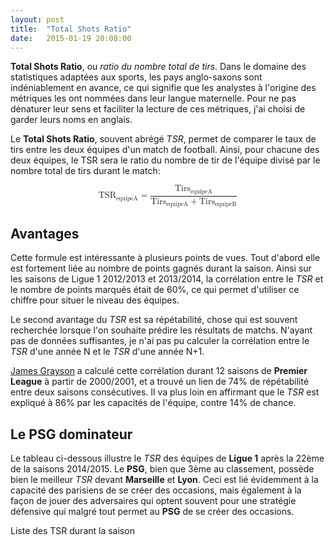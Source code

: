 ```yaml
---
layout: post
title:  "Total Shots Ratio"
date:   2015-01-19 20:08:00
---
```


<script type="text/javascript"
  src="http://cdn.mathjax.org/mathjax/latest/MathJax.js?config=TeX-AMS-MML_HTMLorMML">
</script>

<script type="text/javascript" src="/js/posts/2015-01-19-total-shots-ratio.js"></script>

<script type="text/javascript">
    MathJax.Hub.Config({
      "HTML-CSS": {
        preferredFont: "STIX"
      }
    });
</script>

**Total Shots Ratio**, ou *ratio du nombre total de tirs*. Dans le domaine des statistiques adaptées aux sports, les pays anglo-saxons sont indéniablement en avance, ce qui signifie que les analystes à l'origine des métriques les ont nommées dans leur langue maternelle. Pour ne pas dénaturer leur sens et faciliter la lecture de ces métriques, j'ai choisi de garder leurs noms en anglais.

Le **Total Shots Ratio**, souvent abrégé *TSR*, permet de comparer le taux de tirs entre les deux équipes d'un match de football. Ainsi, pour chacune des deux équipes, le TSR sera le ratio du nombre de tir de l'équipe divisé par le nombre total de tirs durant le match:

<math display='block'>
    <mrow>
        <msub>
            <mi>TSR</mi>
            <mn>equipeA</mn>
        </msub>
        <mo>=</mo>
        <mfrac>
            <mrow>
                <msub>
                    <mi>Tirs</mi>
                    <mn>equipeA</mn>
                </msub>
            </mrow>
            <mrow>
                <msub>
                    <mi>Tirs</mi>
                    <mn>equipeA</mn>
                </msub>
                <mo>+</mo>
                <msub>
                    <mi>Tirs</mi>
                    <mn>equipeB</mn>
                </msub>
            </mrow>
        </mfrac>
    </mrow>
</math>

## Avantages

Cette formule est intéressante à plusieurs points de vues. Tout d'abord elle est fortement liée au nombre de points gagnés durant la saison. Ainsi sur les saisons de Ligue 1 2012/2013 et 2013/2014, la corrélation entre le *TSR* et le nombre de points marqués était de 60%, ce qui permet d'utiliser ce chiffre pour situer le niveau des équipes.

Le second avantage du *TSR* est sa répétabilité, chose qui est souvent recherchée lorsque l'on souhaite prédire les résultats de matchs. N'ayant pas de données suffisantes, je n'ai pas pu calculer la corrélation entre le *TSR* d'une année N et le *TSR* d'une année N+1.

[James Grayson](https://jameswgrayson.wordpress.com/2013/11/01/how-repeatable-are-total-shots/ "How repeatable are total shots?") a calculé cette corrélation durant 12 saisons de **Premier League** à partir de 2000/2001, et a trouvé un lien de 74% de répétabilité entre deux saisons consécutives. Il va plus loin en affirmant que le *TSR* est expliqué à 86% par les capacités de l'équipe, contre 14% de chance.

## Le PSG dominateur

Le tableau ci-dessous illustre le *TSR* des équipes de **Ligue 1** après la 22ème de la saisons 2014/2015. Le **PSG**, bien que 3ème au classement, possède bien le meilleur *TSR* devant **Marseille** et **Lyon**. Ceci est lié évidemment à la capacité des parisiens de se créer des occasions, mais également à la façon de jouer des adversaires qui optent souvent pour une stratégie défensive qui malgré tout permet au **PSG** de se créer des occasions.

<div id="ranking"></div>

Liste des TSR durant la saison

<div id="tsr_graph"></div>

<style>

    /** Ranking table **/
    table {
        font-size: 12px;
        border-collapse: collapse;
        table-layout: fixed;
        margin: 0 auto;
    }
    
    th {
        padding: 5px;
        text-transform: uppercase;
        text-align: left;
        border-top: 2px solid #333;
        border-bottom: 2px solid #333;
    }
    
    tr {
        border-bottom: 1px solid #CDCDCD;
    }
    
    ul {
        display: block;
        list-style-type: none;
    }
    
    li {
        float: left;
    }
    
    /** TSR chart **/
    .axis path,
    .axis line {
      fill: none;
      stroke: #000;
      shape-rendering: crispEdges;
    }

    .grid {
      stroke: #777;
      stroke-dasharray: 2,2;
      shape-rendering: crispEdges;
    }

    .line {
      fill: none;
      stroke: steelblue;
      stroke-width: 1.5px;
    }

</style>

<script type="text/javascript">

    var tsr_2014 = [
      {
        "start":2014,
        "id":142,
        "short_name":"PSG",
        "tsr_for":0.581,
        "tsr_against":0.419,
        "goals_for":38,
        "goals_against":19,
        "goals_diff":19,
        "shots_for":270,
        "shots_against":209,
        "points_for":41,
        "points_against":14
      },
      {
        "start":2014,
        "id":124,
        "short_name":"Marseille",
        "tsr_for":0.573,
        "tsr_against":0.427,
        "goals_for":41,
        "goals_against":20,
        "goals_diff":21,
        "shots_for":329,
        "shots_against":241,
        "points_for":44,
        "points_against":17
      },
      {
        "start":2014,
        "id":128,
        "short_name":"St Etienne",
        "tsr_for":0.57,
        "tsr_against":0.43,
        "goals_for":24,
        "goals_against":13,
        "goals_diff":11,
        "shots_for":252,
        "shots_against":196,
        "points_for":40,
        "points_against":16
      },
      {
        "start":2014,
        "id":131,
        "short_name":"Lyon",
        "tsr_for":0.567,
        "tsr_against":0.433,
        "goals_for":45,
        "goals_against":17,
        "goals_diff":28,
        "shots_for":301,
        "shots_against":221,
        "points_for":45,
        "points_against":15
      },
      {
        "start":2014,
        "id":129,
        "short_name":"Lille",
        "tsr_for":0.555,
        "tsr_against":0.445,
        "goals_for":17,
        "goals_against":18,
        "goals_diff":-1,
        "shots_for":260,
        "shots_against":202,
        "points_for":27,
        "points_against":30
      },
      {
        "start":2014,
        "id":133,
        "short_name":"Monaco",
        "tsr_for":0.546,
        "tsr_against":0.454,
        "goals_for":24,
        "goals_against":18,
        "goals_diff":6,
        "shots_for":256,
        "shots_against":211,
        "points_for":36,
        "points_against":21
      },
      {
        "start":2014,
        "id":137,
        "short_name":"Nantes",
        "tsr_for":0.542,
        "tsr_against":0.458,
        "goals_for":19,
        "goals_against":18,
        "goals_diff":1,
        "shots_for":254,
        "shots_against":216,
        "points_for":31,
        "points_against":25
      },
      {
        "start":2014,
        "id":139,
        "short_name":"Nice",
        "tsr_for":0.507,
        "tsr_against":0.493,
        "goals_for":26,
        "goals_against":28,
        "goals_diff":-2,
        "shots_for":234,
        "shots_against":227,
        "points_for":28,
        "points_against":31
      },
      {
        "start":2014,
        "id":134,
        "short_name":"Lorient",
        "tsr_for":0.5,
        "tsr_against":0.5,
        "goals_for":23,
        "goals_against":29,
        "goals_diff":-6,
        "shots_for":262,
        "shots_against":254,
        "points_for":23,
        "points_against":38
      },
      {
        "start":2014,
        "id":136,
        "short_name":"Bordeaux",
        "tsr_for":0.496,
        "tsr_against":0.504,
        "goals_for":27,
        "goals_against":29,
        "goals_diff":-2,
        "shots_for":242,
        "shots_against":246,
        "points_for":32,
        "points_against":26
      },
      {
        "start":2014,
        "id":126,
        "short_name":"Caen",
        "tsr_for":0.48,
        "tsr_against":0.52,
        "goals_for":26,
        "goals_against":34,
        "goals_diff":-8,
        "shots_for":255,
        "shots_against":286,
        "points_for":18,
        "points_against":39
      },
      {
        "start":2014,
        "id":130,
        "short_name":"Metz",
        "tsr_for":0.477,
        "tsr_against":0.523,
        "goals_for":19,
        "goals_against":30,
        "goals_diff":-11,
        "shots_for":238,
        "shots_against":257,
        "points_for":20,
        "points_against":38
      },
      {
        "start":2014,
        "id":140,
        "short_name":"Toulouse",
        "tsr_for":0.475,
        "tsr_against":0.525,
        "goals_for":23,
        "goals_against":33,
        "goals_diff":-10,
        "shots_for":232,
        "shots_against":266,
        "points_for":22,
        "points_against":37
      },
      {
        "start":2014,
        "id":138,
        "short_name":"Lens",
        "tsr_for":0.474,
        "tsr_against":0.526,
        "goals_for":20,
        "goals_against":28,
        "goals_diff":-8,
        "shots_for":226,
        "shots_against":256,
        "points_for":19,
        "points_against":40
      },
      {
        "start":2014,
        "id":141,
        "short_name":"Reims",
        "tsr_for":0.459,
        "tsr_against":0.541,
        "goals_for":27,
        "goals_against":36,
        "goals_diff":-9,
        "shots_for":234,
        "shots_against":276,
        "points_for":28,
        "points_against":31
      },
      {
        "start":2014,
        "id":127,
        "short_name":"Guingamp",
        "tsr_for":0.454,
        "tsr_against":0.546,
        "goals_for":23,
        "goals_against":33,
        "goals_diff":-10,
        "shots_for":209,
        "shots_against":260,
        "points_for":25,
        "points_against":37
      },
      {
        "start":2014,
        "id":132,
        "short_name":"Rennes",
        "tsr_for":0.452,
        "tsr_against":0.548,
        "goals_for":22,
        "goals_against":25,
        "goals_diff":-3,
        "shots_for":201,
        "shots_against":237,
        "points_for":30,
        "points_against":27
      },
      {
        "start":2014,
        "id":125,
        "short_name":"Evian",
        "tsr_for":0.451,
        "tsr_against":0.549,
        "goals_for":23,
        "goals_against":38,
        "goals_diff":-15,
        "shots_for":181,
        "shots_against":226,
        "points_for":20,
        "points_against":41
      },
      {
        "start":2014,
        "id":135,
        "short_name":"Montpellier",
        "tsr_for":0.449,
        "tsr_against":0.551,
        "goals_for":26,
        "goals_against":22,
        "goals_diff":4,
        "shots_for":217,
        "shots_against":263,
        "points_for":32,
        "points_against":26
      },
      {
        "start":2014,
        "id":123,
        "short_name":"Bastia",
        "tsr_for":0.393,
        "tsr_against":0.607,
        "goals_for":21,
        "goals_against":26,
        "goals_diff":-5,
        "shots_for":167,
        "shots_against":270,
        "points_for":22,
        "points_against":34
      }
    ];
    
    ranking_hist("#ranking", "fig. 1 - Classement par TSR", tsr_2014);
    tsr_graph("#tsr_graph", "fig. 2 - Evolution des TSR par équipe", "tsr_games_2013.json");
</script>